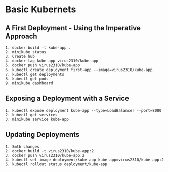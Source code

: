 # **Basic Kubernets**

## **A First Deployment - Using the Imperative Approach**
    1. docker build -t kube-app .
    2. minikube status
    3. Create hub
    4. docker tag kube-app virus2310/kube-app
    5. docker push virus2310/kube-app
    6. kubectl create deployment first-app --image=virus2310/kube-app
    7. kubectl get deployments
    8. kubectl get pods
    9. minikube dashboard

## **Exposing a Deployment with a Service**
    1. kubectl expose deployment kube-app --type=LoadBalancer --port=8080
    2. kubectl get services
    3. minikube service kube-app

## **Updating Deployments**
    1. Smth changes
    2. docker build -t virus2310/kube-app:2 .
    3. docker push virus2310/kube-app:2
    4. kubectl set image deployment/kube-app kube-app=virus2310/kube-app:2
    5. kubectl rollout status deployment/kube-app


